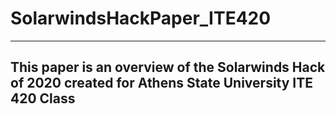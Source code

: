 # SolarwindsHackPaper_ITE420

----------------------------------------------------------------------------------------------------------
This paper is an overview of the Solarwinds Hack of 2020 created for Athens State University ITE 420 Class
----------------------------------------------------------------------------------------------------------
